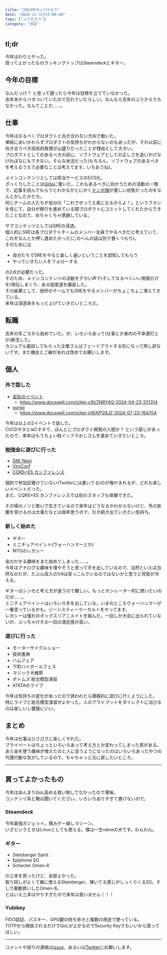```yaml
---
title: "2024年のふりかえり"
date: "2024-12-31T23:00:00"
tags: ["ふりかえり"]
category: "日記"
---
```


## tl;dr
今年はわりとやった。  
買ってよかったものランキングトップはSteamdeckとギター。  

## 今年の目標
なんだっけ？ と思って遡ったら今年は目標を立てていなかった。  
去年末からバタついていたので忘れていたらしい。なんなら去年のふりかえりもなかった。なんてことだ……。  

## 仕事
今年はなるべくプロダクトと向き合わない方向で動いた。  
単純にあいかわらずプロダクトの気持ちがわからないのもあったが、それ以前に向き合うべき技術的負債が山盛りだったことが理由として大きい。  
プロダクトとしてのあるべきの前に、ソフトウェアとしての正しさを追いかけなければなにもできない。そんな状況だった(もちろん、ソフトウェアのあるべきを考えるうえで必要なことは考えてます。いちおうね)。  

メインコンテンツとしては担当サービスのECS化。  
ざっくりしたことは[Qiita](https://qiita.com/_kei_s/items/1d7fe031508b61a08db9)に書いた。これもあるべきに向かうための活動の一環で、記事を読んでもらうとわかるがとにかく[テンポ損](http://mtgwiki.com/wiki/%E3%83%86%E3%83%B3%E3%83%9D%E3%83%BB%E3%82%A2%E3%83%89%E3%83%90%E3%83%B3%E3%83%86%E3%83%BC%E3%82%B8)が激しい状態だったのをなんとかしたかたち。  
同じチームの人たちが自分の「これでぜってえ楽になるからよ！」というフカシを信じて、自分が移行を進めている間プロダクトにコミットしてくれたからできたことなので、めちゃくちゃ感謝している。  

サブコンテンツとしてはSREの浸透。  
個人的にSREは各プロダクトチームのメンバー全員でやるべきだと考えていて、これをなんとか押し進めたかった(このへんの話は別で書くつもり)。  
そのためには

- 自分たちでSREをやると楽しく速いということを認知してもらう
- やっていきたい人をフォローする

の2点が必要だった。  
そのため、メインコンテンツの活動をデカい声で(そしてなるべくいい側面だけを)喧伝しまくり、ある程度道を舗装した。  
その結果として、他所のチームでもSREをやるメンバーがちょこちょこ増えてきている。  
来年は浸透率をもっと上げていきたいところだ。  

## 転職
去年の冬ごろから始めていた。が、いろいろあって(仕事とか身内の不幸連打とか)断念した。  
カジュアル面談してもらった企業さんはフェードアウトする形になって申し訳ないです。また機会とご縁があれば改めてお願いします。  

## 個人
### 外で話した
- [会社のイベント](https://sencorp.connpass.com/event/311688/)
  - https://www.docswell.com/s/kei-s16/ZNRY4Q-2024-04-23-201314
- [ssmjp](https://ssmjp.connpass.com/event/324454/)
  - https://www.docswell.com/s/kei-s16/KP28J2-2024-07-23-164704

今年は以上の2イベントで話した。  
CI/CDネタとIaCネタで、ほんとにプロダクト開発の人間か？ という感じがあったので、来年はもうちょい脱インフラおじさんを進めていきたいところ。  

### 勉強会に遊びに行った
- [SRE Next](https://sre-next.dev/2024/)
- [VimConf](https://vimconf.org/2024/)
- [CQRS+ES カンファレンス](https://cqrs-es-con.connpass.com/event/333271/)

個別で参加記書けていない(Twitterには書いてる)のが悔やまれるが、どれも楽しいイベントだった。  
また、CQRS+ES カンファレンスでは初のスタッフも体験できた。  

その場のノリと勢いで生きているので来年はどうなるかわからないけど、外の影響を受けるのは大事だなとは毎年思うので、引き続き出ていきたい気持ち。  

### 新しく始めた
- ギター
- ミニチュアペイント(ウォーハンマーとか)
- MTGのレガシー

金のかかる趣味をまた始めてしまった……。  
今年はアナログな趣味を増やそうと思って手を出しているので、当然といえば当然なのだが、たぶん収入の1/4は突っこんでいるのではないかと思うと背筋が冷える。  

ギターはシンセと考え方が違うので難しい。もっとオシレーター的に使いたいのだが……。  
ミニチュアペイントはいろいろ手を出している。いまのところウォーハンマーが一番塗っているかも。ジーンスティーラーカルトをやってます。  
レガシーは憧れのポックスリアニメイトを組んだ。一回しか大会に出られていないが、ぶっちゃけその一回の満足感が高い。  

### 遊びに行った
- モーターサイクルショー
- 技術書典
- ハムフェア
- 下町ハイボールフェス
- マジック大戦祭
- ボトムズ 総合模型演習
- ATATAのライブ

今年は気持ちの変化があったので誘われたら積極的に遊びに行くようにした。  
特にライブと総合模型演習がよかった。人のアウトプットをダイレクトに浴びるのは楽しいし健康にいい。  

## まとめ
今年は仕事はひさびさに楽しくやれた。  
プライベートはちょっといろいろあって考え方とか変わってしまった感がある。  
あと金を使う趣味が増えたのと人に会うようになったのはいろいろあったやつの代償行動な気がしているので、ちゃちゃっと元に戻したいところ。  

---

## 買ってよかったもの
今年はあんまりQoL高める買い物してなかったので薄味。  
コンテンツ系と鞄は聞いてください。いろいろありすぎて書けないので。  

### Steamdeck
今年最強ガジェット。積みゲー崩しマシーン。  
いざというときはLinuxとしても使える。僕は一生valveの犬です。わんわん。  

### ギター
- Steinberger Spirit
- Epiphone SG
- Schecter Omen-8

の三本を買ったけど、全部よかった。  
取り回しがよくて雑に使えるSteinberger、弾いてる感じがしっくりくるSG。そして衝動買いしたOmen-8。  
とはいえ三本はやりすぎたので来年は買いません！！！  

### Yubikey
FIDO認証、パスキー、GPG鍵の持ち歩きと複数の用途で使っている。  
TOTPから開放されるだけでQoLが上がるのでSecurity Keyでもいいから買ってほしい。  

---

コメントや誤りの連絡は[issue](https://github.com/kei-s16/kei-s16.github.io/issues/new)、あるいは[Twitter](https://twitter.com/_kei_s)にお願いします。
